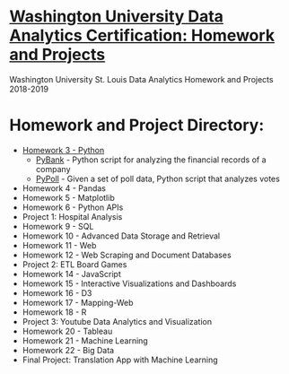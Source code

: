 # [Washington University Data Analytics Certification: Homework and Projects](https://tlcenter.wustl.edu/public/category/courseCategoryCertificateProfile.do?method=load&certificateId=979307&selectedProgramAreaId=933084&selectedProgramStreamId=)
Washington University St. Louis Data Analytics Homework and Projects 2018-2019



# Homework and Project Directory:
- [Homework 3 - Python](https://github.com/jfandata/Washington_University_Data_Analytics_Certificate/tree/master/homework/Homework_3_Python)
  - [PyBank](https://github.com/jfandata/Washington_University_Data_Analytics_Certificate/tree/master/homework/Homework_3_Python/PyBank) - Python script for analyzing the financial records of a company
  - [PyPoll](https://github.com/jfandata/Washington_University_Data_Analytics_Certificate/tree/master/homework/Homework_3_Python/PyPoll) - Given a set of poll data, Python script that analyzes votes
- Homework 4 - Pandas
- Homework 5 - Matplotlib
- Homework 6 - Python APIs
- Project 1: Hospital Analysis
- Homework 9 - SQL
- Homework 10 - Advanced Data Storage and Retrieval
- Homework 11 - Web
- Homework 12 - Web Scraping and Document Databases
- Project 2: ETL Board Games
- Homework 14 - JavaScript
- Homework 15 - Interactive Visualizations and Dashboards
- Homework 16 - D3
- Homework 17 - Mapping-Web
- Homework 18 - R
- Project 3: Youtube Data Analytics and Visualization
- Homework 20 - Tableau
- Homework 21 - Machine Learning
- Homework 22 - Big Data
- Final Project: Translation App with Machine Learning
